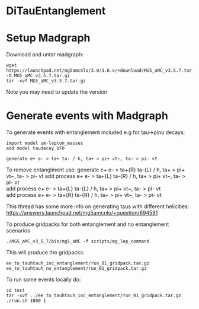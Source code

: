 # DiTauEntanglement

# Setup Madgraph

Download and untar madgraph:

	wget https://launchpad.net/mg5amcnlo/3.0/3.6.x/+download/MG5_aMC_v3.5.7.tar.gz -O MG5_aMC_v3.5.7.tar.gz
	tar -xvf MG5_aMC_v3.5.7.tar.gz

Note you may need to update the version

# Generate events with Madgraph

To generate events with entanglement included e.g for tau->pinu decays:

	import model sm-lepton_masses
	add model taudecay_UFO

	generate e+ e- > ta+ ta- / h, ta+ > pi+ vt~, ta- > pi- vt	

To remove entanglment use:
	generate e+ e- > ta+{R} ta-{L} / h, ta+ > pi+ vt~, ta- > pi- vt	
	add process e+ e- > ta+{L} ta-{R} / h, ta+ > pi+ vt~, ta- > pi- vt	
	add process e+ e- > ta+{L} ta-{L} / h, ta+ > pi+ vt~, ta- > pi- vt	
	add process e+ e- > ta+{R} ta-{R} / h, ta+ > pi+ vt~, ta- > pi- vt	

This thread has some more info on generating taus with different helicities: https://answers.launchpad.net/mg5amcnlo/+question/694581


To produce gridpacks for both entanglement and no entanglement scenarios

	./MG5_aMC_v3_5_7/bin/mg5_aMC -f scripts/mg_lep_command 

This will produce the gridpacks:

	ee_to_tauhtauh_inc_entanglement/run_01_gridpack.tar.gz 
	ee_to_tauhtauh_no_entanglement/run_01_gridpack.tar.gz 

To run some events locally do:

	cd test
	tar -xvf ../ee_to_tauhtauh_inc_entanglement/run_01_gridpack.tar.gz 
	./run.sh 1000 1 
